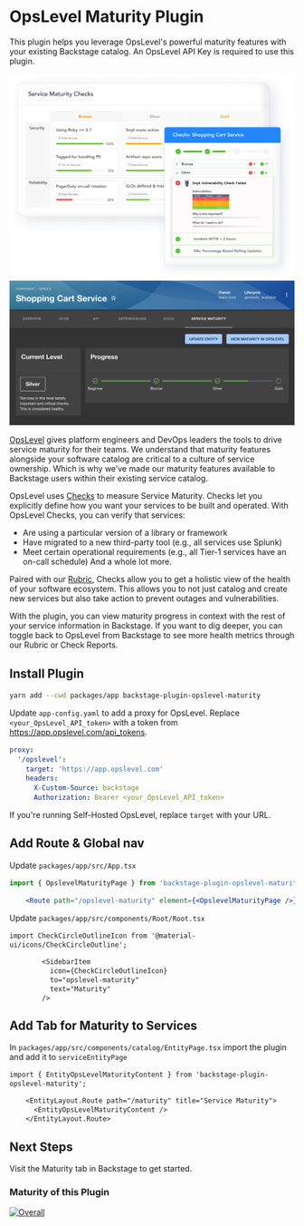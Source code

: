 # OpsLevel Maturity Plugin

This plugin helps you leverage OpsLevel's powerful maturity features with your existing Backstage catalog. An OpsLevel API Key is required to use this plugin.

![](docs/rubric.png)
![](docs/maturity.jpg)

[OpsLevel](https://www.opslevel.com/) gives platform engineers and DevOps leaders the tools to drive service maturity for their teams. We understand that maturity features alongside your software catalog are critical to a culture of service ownership. Which is why we’ve made our maturity features available to Backstage users within their existing service catalog.

OpsLevel uses [Checks](https://www.opslevel.com/docs/getting-started-with-checks) to measure Service Maturity. Checks let you explicitly define how you want your services to be built and operated.
With OpsLevel Checks, you can verify that services:
* Are using a particular version of a library or framework
* Have migrated to a new third-party tool (e.g., all services use Splunk)
* Meet certain operational requirements (e.g., all Tier-1 services have an on-call schedule)
And a whole lot more.

Paired with our [Rubric](https://www.opslevel.com/docs/getting-started-with-rubrics), Checks allow you to get a holistic view of the health of your software ecosystem. This allows you to not just catalog and create new services but also take action to prevent outages and vulnerabilities.

With the plugin, you can view maturity progress in context with the rest of your service information in Backstage. If you want to dig deeper, you can toggle back to OpsLevel from Backstage to see more health metrics through our Rubric or Check Reports.



## Install Plugin

```bash
yarn add --cwd packages/app backstage-plugin-opslevel-maturity
```

Update `app-config.yaml` to add a proxy for OpsLevel. Replace `<your_OpsLevel_API_token>` with a token from https://app.opslevel.com/api_tokens.

```yaml
proxy:
  '/opslevel':
    target: 'https://app.opslevel.com'
    headers:
      X-Custom-Source: backstage
      Authorization: Bearer <your_OpsLevel_API_token>
```

If you're running Self-Hosted OpsLevel, replace `target` with your URL.


## Add Route & Global nav

Update `packages/app/src/App.tsx`

```jsx
import { OpslevelMaturityPage } from 'backstage-plugin-opslevel-maturity';
```
```jsx
    <Route path="/opslevel-maturity" element={<OpslevelMaturityPage />}/>
```


Update `packages/app/src/components/Root/Root.tsx`

```tsx
import CheckCircleOutlineIcon from '@material-ui/icons/CheckCircleOutline';

```
```tsx
        <SidebarItem
          icon={CheckCircleOutlineIcon}
          to="opslevel-maturity"
          text="Maturity"
        />
```


## Add Tab for Maturity to Services

In `packages/app/src/components/catalog/EntityPage.tsx` import the plugin and add it to `serviceEntityPage`

```tsx
import { EntityOpsLevelMaturityContent } from 'backstage-plugin-opslevel-maturity';
```
```tsx
    <EntityLayout.Route path="/maturity" title="Service Maturity">
      <EntityOpsLevelMaturityContent />
    </EntityLayout.Route>
```

## Next Steps

Visit the Maturity tab in Backstage to get started.


### Maturity of this Plugin

[![Overall](https://img.shields.io/endpoint?style=flat&url=https%3A%2F%2Fapp.opslevel.com%2Fapi%2Fservice_level%2FSX_5tBBV3PXtQcTEe4j6kGw_Sm0ys-piO0swtoWKCwo)](https://app.opslevel.com/services/backstage_plugin/maturity-report)
